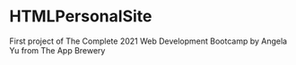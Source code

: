 # HTMLPersonalSite
First project of The Complete 2021 Web Development Bootcamp by Angela Yu from The App Brewery 
